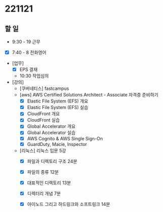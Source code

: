 # 221121

## 할 일
- 9:30 - 19 근무
- [x] 7:40 - 8 전화영어
- [업무]
	- [x] EPS 결재
	- 10:30 작업심의
- [강의]
	- [쿠버네티스] fastcampus
	- [aws] AWS Certified Solutions Architect - Associate 자격증 준비하기
		- [x] Elastic File System (EFS) 개요
		- [x] Elastic File System (EFS) 실습
		- [x] CloudFront 개요
		- [x] CloudFront 실습
		- [x] Global Accelerator 개요
		- [x] Global Accelerator 실습
		- [x] AWS Cognito & AWS Single Sign-On
		- [x] GuardDuty, Macie, Inspector
	- [리눅스] 리눅스 입문 5강
		- [x] 파일과 디렉토리 구조 24분
		- [x] 파일의 종류 12분
		- [x] 대표적인 디렉토리 13분
		- [x] 디렉터리 개념 7분
		- [x] 아이노드 그리고 하드링크와 소프트링크 14분


<!--stackedit_data:
eyJoaXN0b3J5IjpbLTEzNDU5NDY3NjksMTMxMDkzMTY0NSwxMz
U3NzAzNzM1LC0xNTM1MjE3MjUyLC0xNTA5ODg0NDUsLTI3ODAz
MjIxNCwtMjA5MTEzNDI2MSwtOTcxMjA3ODY3LDQ3NTA3NTY0NS
wtMTk1MTAyNzAzNF19
-->